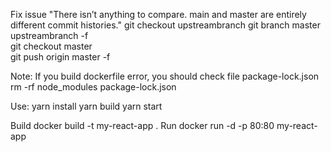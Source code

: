 Fix issue "There isn’t anything to compare. main and master are entirely different commit histories."
git checkout upstreambranch
git branch master upstreambranch -f    
git checkout master  
git push origin master -f

Note:
If you build dockerfile error, you should check file package-lock.json
rm -rf node_modules package-lock.json

Use:
yarn install 
yarn build
yarn start

Build
docker build -t my-react-app .
Run
docker run -d -p 80:80 my-react-app
